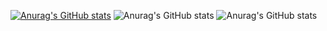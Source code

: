 [![Anurag's GitHub stats](https://github-readme-stats.vercel.app/api?username=kyonES)](https://github.com/anuraghazra/github-readme-stats)
![Anurag's GitHub stats](https://github-readme-stats.vercel.app/api?username=kyonES&show_icons=true)
![Anurag's GitHub stats](https://github-readme-stats.vercel.app/api?username=kyonES&show_icons=true&theme=graywhite)
